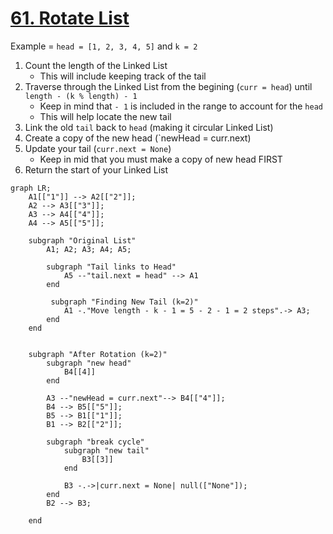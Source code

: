# [61. Rotate List ](61_Rotate_List.py)
Example = `head = [1, 2, 3, 4, 5]` and `k = 2`

1. Count the length of the Linked List
   + This will include keeping track of the tail
2. Traverse through the Linked List from the begining (`curr = head`) until `length - (k % length) - 1`
   + Keep in mind that `- 1` is included in the range to account for the `head` 
   + This will help locate the new tail
3. Link the old `tail` back to `head` (making it circular Linked List)
4. Create a copy of the new head (`newHead = curr.next)
5. Update your tail (`curr.next = None`)
   + Keep in mid that you must make a copy of new head FIRST
6. Return the start of your Linked List 

```mermaid
graph LR;
    A1[["1"]] --> A2[["2"]];
    A2 --> A3[["3"]];
    A3 --> A4[["4"]];
    A4 --> A5[["5"]];

    subgraph "Original List"
	    A1; A2; A3; A4; A5;

		subgraph "Tail links to Head"
		    A5 --"tail.next = head" --> A1
		end

		 subgraph "Finding New Tail (k=2)" 
		    A1 -."Move length - k - 1 = 5 - 2 - 1 = 2 steps".-> A3;
	    end
    end
 
	
    subgraph "After Rotation (k=2)"
	    subgraph "new head"
			B4[[4]]
		end 
		
	    A3 --"newHead = curr.next"--> B4[["4"]];
	    B4 --> B5[["5"]];
	    B5 --> B1[["1"]];
	    B1 --> B2[["2"]];

		subgraph "break cycle"
			subgraph "new tail"
			    B3[[3]]
			end

		    B3 -.->|curr.next = None| null(["None"]);
		end
		B2 --> B3;

    end
```
